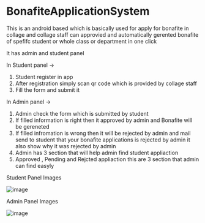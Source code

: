# BonafiteApplicationSystem
This is an android based which is basically used for apply for bonafite in collage and collage staff can approvied and automatically gerented bonafite of spefifc student or whole class or department in one click

 It has admin and student panel

 In Student panel ->  
  1) Student register in app 
  2) After registration simply scan qr code which is provided by collage staff
  3) Fill the form and submit it

In Admin panel ->

  1) Admin check the form which is submitted by student
  2) If filled information is right then it approved by admin and Bonafite will be gereneted
  3) If filled infromation is wrong then it will be rejected by admin and mail send to student that your bonafite applications is rejected by admin it also show why it was rejected by admin
  4) Admin has 3 section that will help admin find student appliaction
  5) Approved , Pending and Rejcted appliaction this are 3 section that admin can find easyly

Student Panel Images 

![image](https://github.com/saurowankhade/BonafiteApplicationSystem/assets/98818353/92bccd45-6684-470d-920e-85f982ee6a32)



Admin Panel Images

![image](https://github.com/saurowankhade/BonafiteApplicationSystem/assets/98818353/585764c2-1328-4326-adaf-7cf6360ecbd7)



                      
